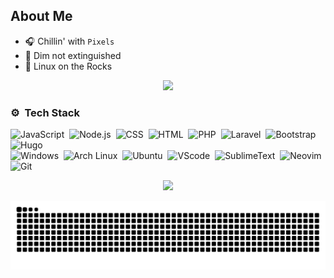 ## About Me

- 🎧 Chillin' with `Pixels`
- 👾 Dim not extinguished
- 💬 Linux on the Rocks

<p align="center">   
  <!--img src="https://moe-counter.glitch.me/get/@adilhyz?theme=rule34"><br/><br/-->
  <!--img src="https://img.shields.io/badge/me@gmail.com-001337?logo=gmail&logoColor=white&style=for-the-badge&logoColor=red&labelColor=555"-->
  <a href="https://adilhyz.github.io">
    <img src="https://img.shields.io/badge/Blog-Adilhyz-001337?logo=ghost&style=social&logoColor=cyan&labelColor=555"/>
  </a>
</p>

### ⚙️ &nbsp;Tech Stack

![JavaScript](https://img.shields.io/badge/JavaScript-555?style=social&logo=javascript&labelColor=001337)&nbsp;
![Node.js](https://img.shields.io/badge/-Node.js-555?style=social&logo=node.js&labelColor=001337)&nbsp;
![CSS](https://img.shields.io/badge/-CSS-555?style=social&logo=CSS3&logoColor=blue&labelColor=001337)&nbsp;
![HTML](https://img.shields.io/badge/-HTML-555?style=social&logo=HTML5&labelColor=001337)&nbsp;
![PHP](https://img.shields.io/badge/PHP-555?style=social&logo=php&labelColor=001337)&nbsp;
![Laravel](https://img.shields.io/badge/Laravel-555?style=social&logo=laravel&labelColor=001337)&nbsp;
![Bootstrap](https://img.shields.io/badge/-Bootstrap-555?style=social&logo=bootstrap&labelColor=001337)&nbsp;
![Hugo](https://img.shields.io/badge/Hugo-555?style=social&logo=hugo&labelColor=001337)&nbsp;\
![Windows](https://img.shields.io/badge/Windows-555?style=social&logo=windows&logoColor=blue&labelColor=001337)&nbsp;
![Arch Linux](https://img.shields.io/badge/Arch%20Linux-555?style=social&logo=arch-linux&labelColor=001337)&nbsp;
![Ubuntu](https://img.shields.io/badge/Ubuntu-555?style=social&logo=ubuntu&labelColor=001337)&nbsp;
![VScode](https://img.shields.io/badge/VSCode-555?style=social&logo=visual%20studio%20code&logoColor=blue&labelColor=001337)&nbsp;
![SublimeText](https://img.shields.io/badge/Sublime%20Text-555?style=social&logo=sublime%20text&labelColor=001337)&nbsp;
![Neovim](https://img.shields.io/badge/Neovim-555?&style=social&logo=neovim&labelColor=001337)&nbsp;
![Git](https://img.shields.io/badge/-Git-555?style=social&logo=git&labelColor=001337)&nbsp;

<p align="center">
    <img align src="https://discord.c99.nl/widget/theme-4/874129346376392734.png">
</p>

<!-- grid-snake
### 📈 Github Activity Graph
-->
![](https://github.com/adilhyz/adilhyz/blob/output/github-contribution-grid-snake.svg)

<!--### 📈 &nbsp;GitHub Stats:
<p align=center>
<a href="https://github.com/adilhyz">
<img src="https://github-readme-stats.vercel.app/api?username=adilhyz&theme=algolia&hide_border=false&include_all_commits=true&count_private=true" width="355em">
<img src="https://github-readme-stats.vercel.app/api/top-langs/?username=adilhyz&theme=algolia&hide_border=false&include_all_commits=true&count_private=true&layout=compact" width="280em"><br><br>
<img src="https://github-profile-trophy.vercel.app/?username=AlyaKagerou&theme=algolia&no-frame=false&no-bg=true&margin-w=4">
</a>
</p>
-->

<!--div>
Here are some parrots🦜
    <img src="https://cultofthepartyparrot.com/parrots/hd/githubparrot.gif" width="30" height="30"/>
    <img src="https://cultofthepartyparrot.com/parrots/hd/phparrot.gif" width="30" height="30"/>
    <img src="https://cultofthepartyparrot.com/flags/hd/indonesiaparrot.gif" width="30" height="30"/>
    <img src="https://cultofthepartyparrot.com/parrots/asyncparrot.gif" width="36" height="30"/>
    <img src="https://cultofthepartyparrot.com/parrots/hd/imposterparrot.gif" width="30" height="30"/>
    <img src="https://cultofthepartyparrot.com/parrots/hd/jumpingparrot.gif" width="30" height="30"/>
    <img src="https://cultofthepartyparrot.com/parrots/hd/opensourceparrot.gif" width="30" height="30"/>
    <img src="https://cultofthepartyparrot.com/parrots/hd/dealwithitnowparrot.gif" width="30" height="30"/>
    <img src="https://cultofthepartyparrot.com/parrots/hd/hypnoparrotdark.gif" width="30" height="30"/>
    <img src="https://cultofthepartyparrot.com/guests/hd/dogeparrot.gif" width="30" height="30"/>
    <img src="https://cultofthepartyparrot.com/parrots/fixparrot.gif" width="36" height="30"/>
    <img src="https://cultofthepartyparrot.com/parrots/halalparrot.gif" width="30" height="30"/>
    <img src="https://cultofthepartyparrot.com/parrots/hd/spinningparrot.gif" width="30" height="30"/>
    <img src="https://cultofthepartyparrot.com/parrots/hd/levitationparrot.gif" width="30" height="30"/>
    <img src="https://cultofthepartyparrot.com/parrots/hd/meldparrot.gif" width="30" height="30"/>
    <img src="https://cultofthepartyparrot.com/parrots/slomoparrot.gif" width="30" height="30"/>
    <img src="https://cultofthepartyparrot.com/parrots/hd/moonwalkingparrot.gif" width="30" height="30"/>
    <img src="https://cultofthepartyparrot.com/parrots/hd/stableparrot.gif" width="30" height="30"/>
    <img src="https://cultofthepartyparrot.com/parrots/hd/scienceparrot.gif" width="30" height="30"/>
    <img src="https://cultofthepartyparrot.com/parrots/hd/pirateparrot.gif" width="30" height="30"/>
    <img src="https://cultofthepartyparrot.com/parrots/hd/footballparrot.gif" width="30" height="30"/>
    <img src="https://cultofthepartyparrot.com/parrots/hd/laptop_parrot.gif" width="30" height="30"/>
    <img src="https://cultofthepartyparrot.com/parrots/matrixparrot.gif" width="30" height="30"/>
    <img src="https://cultofthepartyparrot.com/parrots/deployparrot.gif" width="30" height="30"/>
</div>

